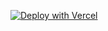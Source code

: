 [![Deploy with Vercel](https://vercel.com/button)](https://vercel.com/new/clone?repository-url=https%3A%2F%2Fgithub.com%2Fok-op%2Folapi&demo-title=wd-terabox-api&demo-image=https%3A%2F%2Fgraph.org%2Ffile%2F4e8a1172e8ba4b7a0bdfa.jpg)
